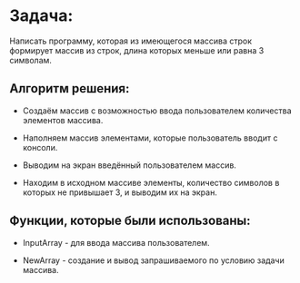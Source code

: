 # Задача:
Написать программу, которая из имеющегося массива строк формирует массив из строк, длина которых меньше или равна 3 символам.

## Алгоритм решения:
* Создаём массив с возможностью ввода пользователем количества элементов массива.

* Наполняем массив элементами, которые пользователь вводит с консоли.

* Выводим на экран введённый пользователем массив.

* Находим в исходном массиве элементы, количество символов в которых не привышает 3, и выводим их на экран.

## Функции, которые были использованы:
* InputArray - для ввода массива пользователем.

* NewArray - создание и вывод запрашиваемого по условию задачи массива.